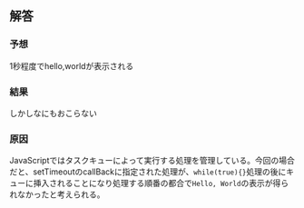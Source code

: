 ## 解答

### 予想

1秒程度でhello,worldが表示される

### 結果

しかしなにもおこらない

### 原因

JavaScriptではタスクキューによって実行する処理を管理している。今回の場合だと、setTimeoutのcallBackに指定された処理が、`while(true){}`処理の後にキューに挿入されることになり処理する順番の都合で`Hello, World`の表示が得られなかったと考えられる。
